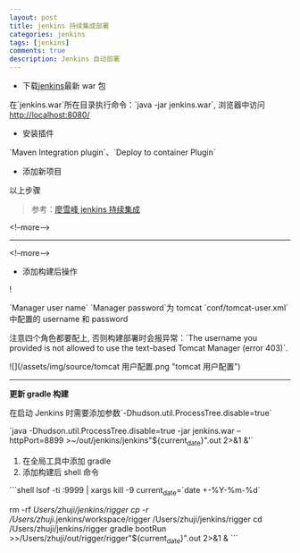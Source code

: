 ```yaml
---
layout: post
title: jenkins 持续集成部署
categories: jenkins
tags: [jenkins]
comments: true
description: Jenkins 自动部署
---
```


-   下载[jenkins](<https://jenkins.io/>)最新 war 包

在\`jenkins.war\`所在目录执行命令：\`java -jar jenkins.war\`, 浏览器中访问[<http://localhost:8080/>](<http://localhost:8080/>)

-   安装插件

\`Maven Integration plugin\`、\`Deploy to container Plugin\`

-   添加新项目

以上步骤
> 参考：[廖雪峰 jenkins 持续集成](<https://www.liaoxuefeng.com/article/001463233913442cdb2d1bd1b1b42e3b0b29eb1ba736c5e000>)

<!&#x2013;more&#x2013;>

---

<!&#x2013;more&#x2013;>

-   添加构建后操作

\![](/assets/img/source/构建后操作.png "构建后操作")

\`Manager user name\` \`Manager password\`为 tomcat \`conf/tomcat-user.xml\`中配置的 username 和 password

注意四个角色都要配上, 否则构建部署时会报异常：\`The username you provided is not allowed to use the text-based Tomcat Manager (error 403)\`.

\![](/assets/img/source/tomcat 用户配置.png "tomcat 用户配置")

---

****更新 gradle 构建****

在启动 Jenkins 时需要添加参数\`-Dhudson.util.ProcessTree.disable=true\`

\`java -Dhudson.util.ProcessTree.disable=true -jar jenkins.war &#x2013;httpPort=8899 >~/out/jenkins/jenkins"${current<sub>date</sub>}".out 2>&1 &'\`

1.  在全局工具中添加 gradle
2.  添加构建后 shell 命令

\`\`\`shell
lsof -ti :9999 | xargs kill -9
current<sub>date</sub>=\`date +-%Y-%m-%d\`

rm -rf *Users/zhuji/jenkins/rigger
cp -r /Users/zhuji*.jenkins/workspace/rigger /Users/zhuji/jenkins/rigger
cd /Users/zhuji/jenkins/rigger
gradle bootRun >>/Users/zhuji/out/rigger/rigger"${current<sub>date</sub>}".out 2>&1 &
\`\`\`

